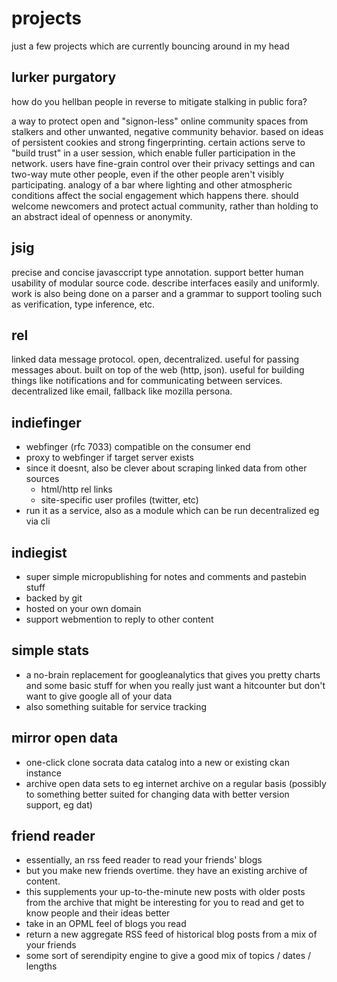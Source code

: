 ---
---
# projects

just a few projects which are currently bouncing around in my head

## lurker purgatory

how do you hellban people in reverse to mitigate stalking in public fora?

a way to protect open and "signon-less" online community spaces from
stalkers and other unwanted, negative community behavior.
based on ideas of persistent cookies and strong fingerprinting.
certain actions serve to "build trust" in a user session,
which enable fuller participation in the network.
users have fine-grain control over their privacy settings and can
two-way mute other people, even if the other people aren't visibly participating. analogy of a bar where lighting and other atmospheric
conditions affect the social engagement which happens there. should
welcome newcomers and protect actual community, rather than holding
to an abstract ideal of openness or anonymity.


## jsig

precise and concise javasccript type annotation. support better human usability of modular source code. describe interfaces easily and uniformly. work is also being done on a parser and a grammar to support tooling such as verification, type inference, etc.


## rel

linked data message protocol. open, decentralized. useful for passing messages about. built on top of the web (http, json). useful for building things like notifications and for communicating between services. decentralized like email, fallback like mozilla persona.


## indiefinger

- webfinger (rfc 7033) compatible on the consumer end
- proxy to webfinger if target server exists
- since it doesnt, also be clever about scraping linked data from other sources
    - html/http rel links
    - site-specific user profiles (twitter, etc)
- run it as a service, also as a module which can be run decentralized eg via cli


## indiegist

- super simple micropublishing for notes and comments and pastebin stuff
- backed by git
- hosted on your own domain
- support webmention to reply to other content


## simple stats

- a no-brain replacement for googleanalytics that gives you pretty charts and some basic stuff for when you really just want a hitcounter but don't want to give google all of your data
- also something suitable for service tracking


## mirror open data

- one-click clone socrata data catalog into a new or existing ckan instance
- archive open data sets to eg internet archive on a regular basis (possibly to something better suited for changing data with better version support, eg dat)

## friend reader

- essentially, an rss feed reader to read your friends' blogs
- but you make new friends overtime. they have an existing archive of content.
- this supplements your up-to-the-minute new posts with older posts from the archive that might be interesting for you to read and get to know people and their ideas better
- take in an OPML feel of blogs you read
- return a new aggregate RSS feed of historical blog posts from a mix of your friends
- some sort of serendipity engine to give a good mix of topics / dates / lengths